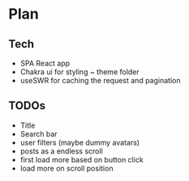 # Plan

## Tech

- SPA React app
- Chakra ui for styling ~ theme folder
- useSWR for caching the request and pagination

## TODOs

- Title
- Search bar
- user filters (maybe dummy avatars)
- posts as a endless scroll
- first load more based on button click
- load more on scroll position
